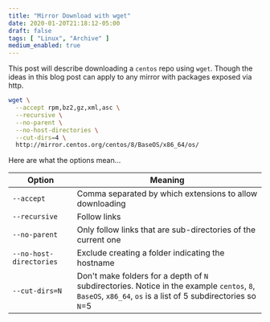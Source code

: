 ```yaml
---
title: "Mirror Download with wget"
date: 2020-01-20T21:18:12-05:00
draft: false
tags: [ "Linux", "Archive" ]
medium_enabled: true
---
```


This post will describe downloading a `centos` repo using `wget`. Though the ideas in this blog post can apply to any mirror with packages exposed via http.

```bash
wget \
  --accept rpm,bz2,gz,xml,asc \
  --recursive \
  --no-parent \
  --no-host-directories \
  --cut-dirs=4 \
  http://mirror.centos.org/centos/8/BaseOS/x86_64/os/ 
```

Here are what the options mean...

| Option                  | Meaning                                                      |
| ----------------------- | ------------------------------------------------------------ |
| `--accept`              | Comma separated by which extensions to allow downloading     |
| `--recursive`           | Follow links                                                 |
| `--no-parent`           | Only follow links that are sub-directories of the current one |
| `--no-host-directories` | Exclude creating a folder indicating the hostname            |
| `--cut-dirs=N`          | Don't make folders for a depth of `N` subdirectories. Notice in the example `centos`, `8`, `BaseOS`, `x86_64`, `os` is a list of 5 subdirectories so `N`=5 |

